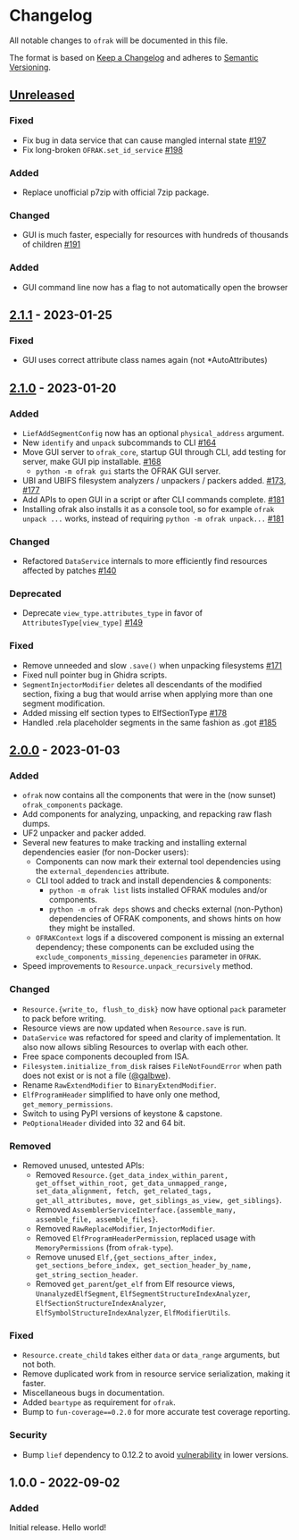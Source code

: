# Changelog
All notable changes to `ofrak` will be documented in this file.

The format is based on [Keep a Changelog](https://keepachangelog.com/en/1.0.0/) and adheres to [Semantic Versioning](https://semver.org/spec/v2.0.0.html).

## [Unreleased](https://github.com/redballoonsecurity/ofrak/tree/master)
### Fixed
- Fix bug in data service that can cause mangled internal state [#197](https://github.com/redballoonsecurity/ofrak/pull/197)
- Fix long-broken `OFRAK.set_id_service` [#198](https://github.com/redballoonsecurity/ofrak/pull/198)

### Added
- Replace unofficial p7zip with official 7zip package. 

### Changed
- GUI is much faster, especially for resources with hundreds of thousands of children [#191](https://github.com/redballoonsecurity/ofrak/pull/191)

### Added
- GUI command line now has a flag to not automatically open the browser


## [2.1.1](https://github.com/redballoonsecurity/ofrak/compare/ofrak-v2.1.0...ofrak-v2.1.1) - 2023-01-25
### Fixed
- GUI uses correct attribute class names again (not *AutoAttributes)

## [2.1.0](https://github.com/redballoonsecurity/ofrak/compare/ofrak-v2.0.0...ofrak-v2.1.0) - 2023-01-20
### Added
- `LiefAddSegmentConfig` now has an optional `physical_address` argument.
- New `identify` and `unpack` subcommands to CLI [#164](https://github.com/redballoonsecurity/ofrak/pull/164)
- Move GUI server to `ofrak_core`, startup GUI through CLI, add testing for server, make GUI pip installable. [#168](https://github.com/redballoonsecurity/ofrak/pull/168)
  - `python -m ofrak gui` starts the OFRAK GUI server.
- UBI and UBIFS filesystem analyzers / unpackers / packers added. [#173](https://github.com/redballoonsecurity/ofrak/pull/173), [#177](https://github.com/redballoonsecurity/ofrak/pull/177)
- Add APIs to open GUI in a script or after CLI commands complete. [#181](https://github.com/redballoonsecurity/ofrak/pull/181)
- Installing ofrak also installs it as a console tool, so for example `ofrak unpack ...` works, instead of requiring `python -m ofrak unpack...` [#181](https://github.com/redballoonsecurity/ofrak/pull/181)

### Changed
- Refactored `DataService` internals to more efficiently find resources affected by patches [#140](https://github.com/redballoonsecurity/ofrak/pull/140)

### Deprecated
- Deprecate `view_type.attributes_type` in favor of `AttributesType[view_type]` [#149](https://github.com/redballoonsecurity/ofrak/pull/149)

### Fixed
- Remove unneeded and slow `.save()` when unpacking filesystems [#171](https://github.com/redballoonsecurity/ofrak/pull/171)
- Fixed null pointer bug in Ghidra scripts.
- `SegmentInjectorModifier` deletes all descendants of the modified section, fixing a bug that would arrise when applying more than one segment modification.
- Added missing elf section types to ElfSectionType [#178](https://github.com/redballoonsecurity/ofrak/pull/178)
- Handled .rela placeholder segments in the same fashion as .got [#185](https://github.com/redballoonsecurity/ofrak/pull/185)

## [2.0.0](https://github.com/redballoonsecurity/ofrak/releases/tag/ofrak-v2.0.0) - 2023-01-03
### Added
- `ofrak` now contains all the components that were in the (now sunset) `ofrak_components` package.
- Add components for analyzing, unpacking, and repacking raw flash dumps.
- UF2 unpacker and packer added.
- Several new features to make tracking and installing external dependencies easier (for non-Docker users):
  - Components can now mark their external tool dependencies using the `external_dependencies` attribute.
  - CLI tool added to track and install dependencies & components:
    - `python -m ofrak list` lists installed OFRAK modules and/or components.
    - `python -m ofrak deps` shows and checks external (non-Python) dependencies of OFRAK components, and shows hints on how they might be installed.
  - `OFRAKContext` logs if a discovered component is missing an external dependency; these components can be excluded using the `exclude_components_missing_depenencies` parameter in `OFRAK`.
- Speed improvements to `Resource.unpack_recursively` method.

### Changed
- `Resource.{write_to, flush_to_disk}` now have optional `pack` parameter to pack before writing.
- Resource views are now updated when `Resource.save` is run.
- `DataService` was refactored for speed and clarity of implementation. It also now allows sibling Resources to overlap with each other.
- Free space components decoupled from ISA.
- `Filesystem.initialize_from_disk` raises `FileNotFoundError` when path does not exist or is not a file ([@galbwe](https://github.com/galbwe)).
- Rename `RawExtendModifier` to `BinaryExtendModifier`.
- `ElfProgramHeader` simplified to have only one method, `get_memory_permissions`.
- Switch to using PyPI versions of keystone & capstone.
- `PeOptionalHeader` divided into 32 and 64 bit.

### Removed
- Removed unused, untested APIs:
  - Removed `Resource.{get_data_index_within_parent, get_offset_within_root, get_data_unmapped_range, set_data_alignment, fetch, get_related_tags, get_all_attributes, move, get_siblings_as_view, get_siblings}`.
  - Removed `AssemblerServiceInterface.{assemble_many, assemble_file, assemble_files}`.
  - Removed `RawReplaceModifier`, `InjectorModifier`.
  - Removed `ElfProgramHeaderPermission`, replaced usage with `MemoryPermissions` (from `ofrak-type`).
  - Remove unused `Elf,{get_sections_after_index, get_sections_before_index, get_section_header_by_name, get_string_section_header`.
  - Removed `get_parent`/`get_elf` from Elf resource views, `UnanalyzedElfSegment`, `ElfSegmentStructureIndexAnalyzer`, `ElfSectionStructureIndexAnalyzer`, `ElfSymbolStructureIndexAnalyzer`, `ElfModifierUtils`.

### Fixed
- `Resource.create_child` takes either `data` or `data_range` arguments, but not both.
- Remove duplicated work from in resource service serialization, making it faster.
- Miscellaneous bugs in documentation.
- Added `beartype` as requirement for `ofrak`.
- Bump to `fun-coverage==0.2.0` for more accurate test coverage reporting.

### Security
- Bump `lief` dependency to 0.12.2 to avoid [vulnerability](lief-project/LIEF#763) in lower versions.
## 1.0.0 - 2022-09-02
### Added
Initial release. Hello world!
